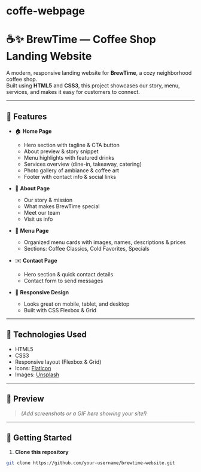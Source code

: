 # coffe-webpage
# ☕✨ BrewTime — Coffee Shop Landing Website

A modern, responsive landing website for **BrewTime**, a cozy neighborhood coffee shop.  
Built using **HTML5** and **CSS3**, this project showcases our story, menu, services, and makes it easy for customers to connect.

---

## 🌿 Features

- 🏠 **Home Page**
  - Hero section with tagline & CTA button
  - About preview & story snippet
  - Menu highlights with featured drinks
  - Services overview (dine-in, takeaway, catering)
  - Photo gallery of ambiance & coffee art
  - Footer with contact info & social links

- 📖 **About Page**
  - Our story & mission
  - What makes BrewTime special
  - Meet our team
  - Visit us info

- 🥤 **Menu Page**
  - Organized menu cards with images, names, descriptions & prices
  - Sections: Coffee Classics, Cold Favorites, Specials

- ✉️ **Contact Page**
  - Hero section & quick contact details
  - Contact form to send messages

- 📱 **Responsive Design**
  - Looks great on mobile, tablet, and desktop
  - Built with CSS Flexbox & Grid

---

## 🎨 Technologies Used

- HTML5
- CSS3
- Responsive layout (Flexbox & Grid)
- Icons: [Flaticon](https://flaticon.com/)
- Images: [Unsplash](https://unsplash.com/)

---

## 📸 Preview

> *(Add screenshots or a GIF here showing your site!)*

---

## 🚀 Getting Started

1. **Clone this repository**  
```bash
git clone https://github.com/your-username/brewtime-website.git
